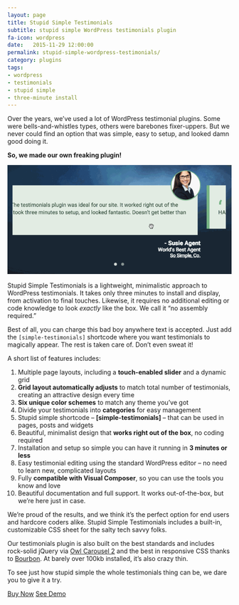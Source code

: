 ```yaml
---
layout: page
title: Stupid Simple Testimonials
subtitle: stupid simple WordPress testimonials plugin
fa-icon: wordpress
date:   2015-11-29 12:00:00
permalink: stupid-simple-wordpress-testimonials/
category: plugins
tags:
- wordpress
- testimonials
- stupid simple
- three-minute install
---
```


Over the years, we’ve used a lot of WordPress testimonial plugins. Some were bells-and-whistles types, others were barebones fixer-uppers. But we never could find an option that was simple, easy to setup, and looked damn good doing it.

**So, we made our own freaking plugin!**

![Stupid simple testimonials plugin for WordPress](/images/gifs/quick-slide.gif)

Stupid Simple Testimonials is a lightweight, minimalistic approach to WordPress testimonials. It takes only three minutes to install and display, from activation to final touches. Likewise, it requires no additional editing or code knowledge to look _exactly_ like the box. We call it “no assembly required.”

Best of all, you can charge this bad boy anywhere text is accepted. Just add the `[simple-testimonials]` shortcode where you want testimonials to magically appear. The rest is taken care of. Don’t even sweat it!

A short list of features includes: 

1.  Multiple page layouts, including a **touch-enabled slider** and a dynamic grid
2.  **Grid layout automatically adjusts** to match total number of testimonials, creating an attractive design every time
3.  **Six unique color schemes** to match any theme you’ve got
4.  Divide your testimonials into **categories** for easy management
5.  Stupid simple shortcode – **[simple-testimonials]** – that can be used in pages, posts and widgets
6.  Beautiful, minimalist design that **works right out of the box**, no coding required
7.  Installation and setup so simple you can have it running in **3 minutes or less**
8.  Easy testimonial editing using the standard WordPress editor – no need to learn new, complicated layouts
9.  Fully **compatible with Visual Composer**, so you can use the tools you know and love
10.  Beautiful documentation and full support. It works out-of-the-box, but we’re here just in case.

We’re proud of the results, and we think it’s the perfect option for end users and hardcore coders alike. Stupid Simple Testimonials includes a built-in, customizable CSS sheet for the salty tech savvy folks.

Our testimonials plugin is also built on the best standards and includes rock-solid jQuery via [Owl Carousel 2](http://www.owlcarousel.owlgraphic.com/) and the best in responsive CSS thanks to [Bourbon](http://bourbon.io). At barely over 100kb installed, it’s also crazy thin.

To see just how stupid simple the whole testimonials thing can be, we dare you to give it a try.

<div class="cta-links">
<a class="button" href="http://codecanyon.net/item/stupid-simple-testimonials-for-wordpress/14043562">Buy Now</a>
<a class="button" href="http://demo.routerchowder.com/ss-testimonials/">See Demo</a>
</div>